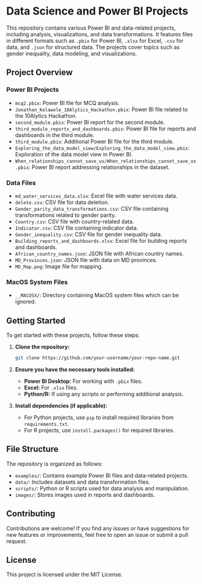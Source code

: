 # Data Science and Power BI Projects

This repository contains various Power BI and data-related projects, including analysis, visualizations, and data transformations. It features files in different formats such as `.pbix` for Power BI, `.xlsx` for Excel, `.csv` for data, and `.json` for structured data. The projects cover topics such as gender inequality, data modeling, and visualizations.

## Project Overview

### Power BI Projects
- `mcq2.pbix`: Power BI file for MCQ analysis.
- `Jonathan_Kolawole_10Alytics_Hackathon.pbix`: Power BI file related to the 10Alytics Hackathon.
- `second_module.pbix`: Power BI report for the second module.
- `third_module_reports_and_dashboards.pbix`: Power BI file for reports and dashboards in the third module.
- `third_module.pbix`: Additional Power BI file for the third module.
- `Exploring_the_data_model_view/Exploring_the_data_model_view.pbix`: Exploration of the data model view in Power BI.
- `When_relationships_cannot_save_us/When_relationships_cannot_save_us.pbix`: Power BI report addressing relationships in the dataset.

### Data Files
- `md_water_services_data.xlsx`: Excel file with water services data.
- `delete.csv`: CSV file for data deletion.
- `Gender_parity_data_transformations.csv`: CSV file containing transformations related to gender parity.
- `Country.csv`: CSV file with country-related data.
- `Indicator.csv`: CSV file containing indicator data.
- `Gender_inequality.csv`: CSV file for gender inequality data.
- `Building_reports_and_dashboards.xlsx`: Excel file for building reports and dashboards.
- `African_country_names.json`: JSON file with African country names.
- `MD_Provinces.json`: JSON file with data on MD provinces.
- `MD_Map.png`: Image file for mapping.

### MacOS System Files
- `__MACOSX/`: Directory containing MacOS system files which can be ignored.

## Getting Started

To get started with these projects, follow these steps:

1. **Clone the repository:**
    ```bash
    git clone https://github.com/your-username/your-repo-name.git
    ```

2. **Ensure you have the necessary tools installed:**
    - **Power BI Desktop:** For working with `.pbix` files.
    - **Excel:** For `.xlsx` files.
    - **Python/R:** If using any scripts or performing additional analysis.

3. **Install dependencies (if applicable):**
    - For Python projects, use `pip` to install required libraries from `requirements.txt`.
    - For R projects, use `install.packages()` for required libraries.

## File Structure

The repository is organized as follows:

- `examples/`: Contains example Power BI files and data-related projects.
- `data/`: Includes datasets and data transformation files.
- `scripts/`: Python or R scripts used for data analysis and manipulation.
- `images/`: Stores images used in reports and dashboards.

## Contributing

Contributions are welcome! If you find any issues or have suggestions for new features or improvements, feel free to open an issue or submit a pull request.

## License

This project is licensed under the MIT License.
